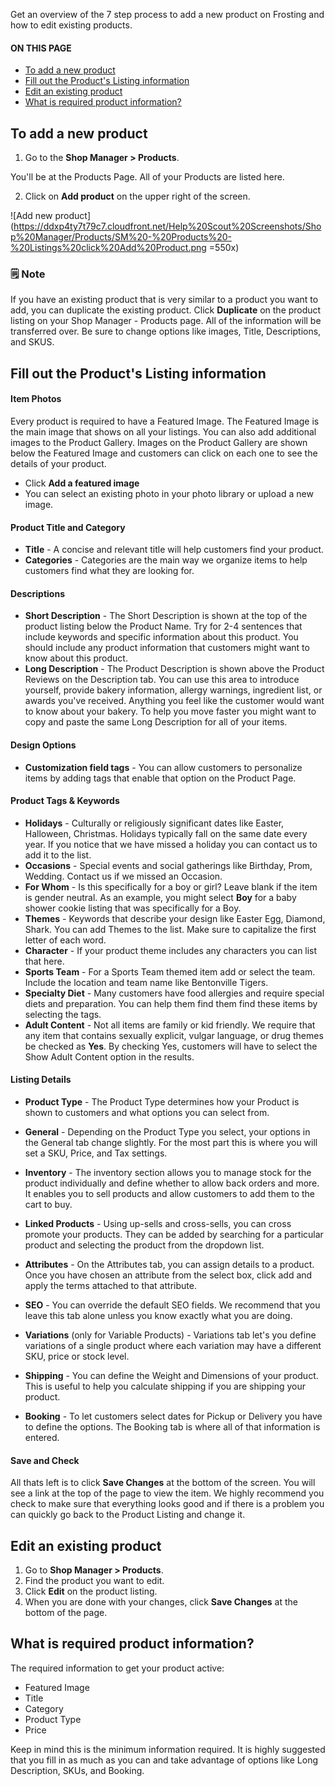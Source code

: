 Get an overview of the 7 step process to add a new product on Frosting and how to edit existing products.

<section class="index-list">
  <h4>ON THIS PAGE</h4>

- [To add a new product](#to-add-a-new-product)
- [Fill out the Product's Listing information](#fill-out-the-products-listing-information)
- [Edit an existing product](#edit-an-existing-product)
- [What is required product information?](#what-is-required-product-information)

</section>

## To add a new product

1. Go to the **Shop Manager > Products**.

You'll be at the Products Page.  All of your Products are listed here. 

2. Click on **Add product** on the upper right of the screen.

![Add new product](https://ddxp4ty7t79c7.cloudfront.net/Help%20Scout%20Screenshots/Shop%20Manager/Products/SM%20-%20Products%20-%20Listings%20click%20Add%20Product.png =550x)

<section class="callout-yellow">
<h3>🗒 Note</h3>
<p>If you have an existing product that is very similar to a product you want to add, you can duplicate the existing product.  Click <strong>Duplicate</strong> on the product listing on your Shop Manager - Products page.  All of the information will be transferred over. Be sure to change options like images, Title, Descriptions, and SKUS.</p>
</section>

## Fill out the Product's Listing information

#### Item Photos

Every product is required to have a Featured Image.  The Featured Image is the main image that shows on all your listings.  You can also add additional images to the Product Gallery.  Images on the Product Gallery are shown below the Featured Image and customers can click on each one to see the details of your product.

- Click **Add a featured image**
- You can select an existing photo in your photo library or upload a new image.

#### Product Title and Category

- **Title** - A concise and relevant title will help customers find your product.
- **Categories** - Categories are the main way we organize items to help customers find what they are looking for.

#### Descriptions

- **Short Description** - The Short Description is shown at the top of the product listing below the Product Name. Try for 2-4 sentences that include keywords and specific information about this product. You should include any product information that customers might want to know about this product.
- **Long Description** - The Product Description is shown above the Product Reviews on the Description tab. You can use this area to introduce yourself, provide bakery information, allergy warnings, ingredient list, or awards you've received. Anything you feel like the customer would want to know about your bakery.  To help you move faster you might want to copy and paste the same Long Description for all of your items.

#### Design Options

- **Customization field tags** - You can allow customers to personalize items by adding tags that enable that option on the Product Page.

#### Product Tags & Keywords

- **Holidays** - Culturally or religiously significant dates like Easter, Halloween, Christmas.  Holidays typically fall on the same date every year.  If you notice that we have missed a holiday you can contact us to add it to the list.
- **Occasions** - Special events and social gatherings like Birthday, Prom, Wedding. Contact us if we missed an Occasion.
- **For Whom** - Is this specifically for a boy or girl? Leave blank if the item is gender neutral. As an example, you might select **Boy** for a baby shower cookie listing that was specifically for a Boy.
- **Themes** - Keywords that describe your design like Easter Egg, Diamond, Shark.  You can add Themes to the list.  Make sure to capitalize the first letter of each word.  
- **Character** - If your product theme includes any characters you can list that here.
- **Sports Team** - For a Sports Team themed item add or select the team.  Include the location and team name like Bentonville Tigers.
- **Specialty Diet** - Many customers have food allergies and require special diets and preparation.  You can help them find them find these items by selecting the tags.
- **Adult Content** - Not all items are family or kid friendly.  We require that any item that contains sexually explicit, vulgar language, or drug themes be checked as **Yes**. By checking Yes, customers will have to select the Show Adult Content option in the results.
  
#### Listing Details

- **Product Type** - The Product Type determines how your Product is shown to customers and what options you can select from.

- **General** - Depending on the Product Type you select, your options in the General tab change slightly. For the most part this is where you will set a SKU, Price, and Tax settings.
- **Inventory** - The inventory section allows you to manage stock for the product individually and define whether to allow back orders and more. It enables you to sell products and allow customers to add them to the cart to buy.
- **Linked Products** - Using up-sells and cross-sells, you can cross promote your products. They can be added by searching for a particular product and selecting the product from the dropdown list.
- **Attributes** - On the Attributes tab, you can assign details to a product. Once you have chosen an attribute from the select box, click add and apply the terms attached to that attribute.
- **SEO** - You can override the default SEO fields. We recommend that you leave this tab alone unless you know exactly what you are doing.
- **Variations** (only for Variable Products) - Variations tab let's you define variations of a single product where each variation may have a different SKU, price or stock level.
- **Shipping** - You can define the Weight and Dimensions of your product. This is useful to help you calculate shipping if you are shipping your product.
- **Booking** - To let customers select dates for Pickup or Delivery you have to define the options.  The Booking tab is where all of that information is entered.

#### Save and Check

All thats left is to click **Save Changes** at the bottom of the screen.  You will see a link at the top of the page to view the item.  We highly recommend you check to make sure that everything looks good and if there is a problem you can quickly go back to the Product Listing and change it.

## Edit an existing product

1. Go to **Shop Manager > Products**.
2. Find the product you want to edit.
3. Click **Edit** on the product listing.
4. When you are done with your changes, click **Save Changes** at the bottom of the page.

## What is required product information?

 The required information to get your product active:

- Featured Image
- Title
- Category
- Product Type
- Price

Keep in mind this is the minimum information required. It is highly suggested that you fill in as much as you can and take advantage of options like Long Description, SKUs, and Booking.